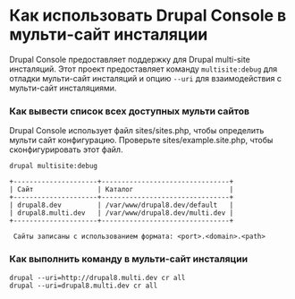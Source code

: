 # Как использовать Drupal Console в мульти-сайт инсталяции

Drupal Console предоставляет поддержку для Drupal multi-site инсталяций. Этот проект предоставляет команду `multisite:debug` для отладки мульти-сайт инсталяций и опцию `--uri` для взаимодействия с мульти-сайт инсталяциями.

### Как вывести список всех доступных мульти сайтов
Drupal Console использует файл sites/sites.php, чтобы определить мульти сайт конфигурацию. Проверьте sites/example.site.php, чтобы сконфигурировать этот файл.
```
drupal multisite:debug

+---------------------+--------------------------------+
| Сайт                | Каталог                        |
+---------------------+--------------------------------+
| drupal8.dev         | /var/www/drupal8.dev/default   |
| drupal8.multi.dev   | /var/www/drupal8.dev/multi.dev |
+---------------------+--------------------------------+

 Сайты записаны с использованием формата: <port>.<domain>.<path>
```

### Как выполнить команду в мульти-сайт инсталяции
```
drupal --uri=http://drupal8.multi.dev cr all
drupal --uri=drupal8.multi.dev cr all
```
